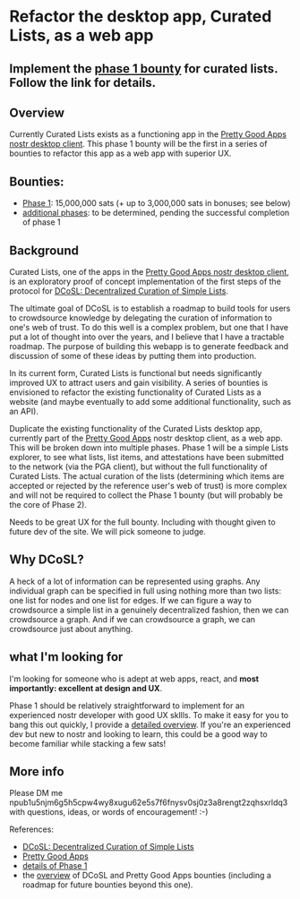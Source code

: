 Refactor the desktop app, Curated Lists, as a web app
=====
Implement the [phase 1 bounty](https://github.com/wds4/DCoSL/blob/main/bounties/curatedLists/phase1.md) for curated lists. Follow the link for details.
-----

## Overview

Currently Curated Lists exists as a functioning app in the [Pretty Good Apps nostr desktop client](https://github.com/wds4/pretty-good). This phase 1 bounty will be the first in a series of bounties to refactor this app as a web app with superior UX.

## Bounties: 
- [Phase 1](https://github.com/wds4/DCoSL/blob/main/bounties/curatedLists/phase1.md): 15,000,000 sats (+ up to 3,000,000 sats in bonuses; see below)
- [additional phases](https://github.com/wds4/DCoSL/tree/main/bounties/curatedLists): to be determined, pending the successful completion of phase 1

## Background

Curated Lists, one of the apps in the [Pretty Good Apps nostr desktop client](https://github.com/wds4/pretty-good), is an exploratory proof of concept implementation of the first steps of the protocol for [DCoSL: Decentralized Curation of Simple Lists](https://github.com/wds4/dcosl).

The ultimate goal of DCoSL is to establish a roadmap to build tools for users to crowdsource knowledge by delegating the curation of information to one's web of trust. To do this well is a complex problem, but one that I have put a lot of thought into over the years, and I believe that I have a tractable roadmap. The purpose of building this webapp is to generate feedback and discussion of some of these ideas by putting them into production.

In its current form, Curated Lists is functional but needs significantly improved UX to attract users and gain visibility. A series of bounties is envisioned to refactor the existing functionality of Curated Lists as a website (and maybe eventually to add some additional functionality, such as an API).

Duplicate the existing functionality of the Curated Lists desktop app, currently part of the [Pretty Good Apps](https://github.com/wds4/pretty-good) nostr desktop client, as a web app. This will be broken down into multiple phases. Phase 1 will be a simple Lists explorer, to see what lists, list items, and attestations have been submitted to the network (via the PGA client), but without the full functionality of Curated Lists. The actual curation of the lists (determining which items are accepted or rejected by the reference user's web of trust) is more complex and will not be required to collect the Phase 1 bounty (but will probably be the core of Phase 2).

Needs to be great UX for the full bounty. Including with thought given to future dev of the site. We will pick someone to judge.

## Why DCoSL?

A heck of a lot of information can be represented using graphs. Any individual graph can be specified in full using nothing more than two lists: one list for nodes and one list for edges. If we can figure a way to crowdsource a simple list in a genuinely decentralized fashion, then we can crowdsource a graph. And if we can crowdsource a graph, we can crowdsource just about anything.

## what I'm looking for

I'm looking for someone who is adept at web apps, react, and **most importantly: excellent at design and UX**.

Phase 1 should be relatively straightforward to implement for an experienced nostr developer with good UX skllls. To make it easy for you to bang this out quickly, I provide a [detailed overview](https://github.com/wds4/DCoSL/blob/main/bounties/curatedLists/phase1.md). If you're an experienced dev but new to nostr and looking to learn, this could be a good way to become familiar while stacking a few sats!

## More info

Please DM me npub1u5njm6g5h5cpw4wy8xugu62e5s7f6fnysv0sj0z3a8rengt2zqhsxrldq3 with questions, ideas, or words of encouragement! :-)

References:
- [DCoSL: Decentralized Curation of Simple Lists](https://github.com/wds4/DCoSL)
- [Pretty Good Apps](https://github.com/wds4/pretty-good)
- [details of Phase 1](https://github.com/wds4/DCoSL/blob/main/bounties/curatedLists/phase1.md)
- the [overview](https://github.com/wds4/DCoSL/tree/main/bounties) of DCoSL and Pretty Good Apps bounties (including a roadmap for future bounties beyond this one).

